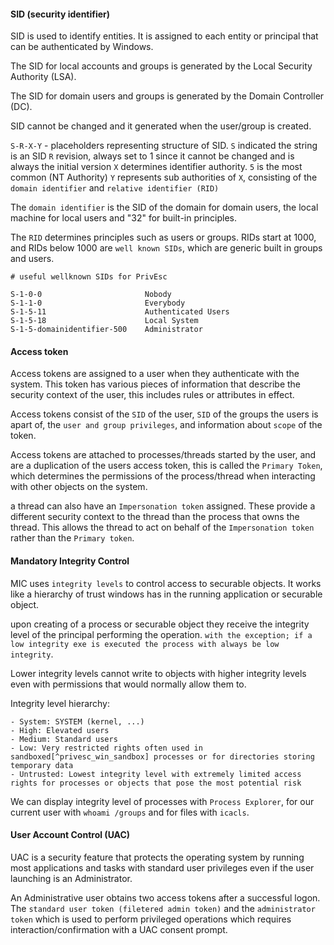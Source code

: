 
#### SID (security identifier)

SID is used to identify entities. It is assigned to each entity or principal that can be authenticated by Windows. 

The SID for local accounts and groups is generated by the Local Security Authority (LSA).

The SID for domain users and groups is generated by the Domain Controller (DC).

SID cannot be changed and it generated when the user/group is created.

`S-R-X-Y` - placeholders representing structure of SID.
	`S` indicated the string is an SID
	`R` revision, always set to 1 since it cannot be changed and is always the initial version
	`X` determines identifier authority. `5` is the most common (NT Authority)
	`Y` represents sub authorities of `X`, consisting of the `domain identifier` and `relative identifier (RID)` 

The `domain identifier` is the SID of the domain for domain users, the local machine for local users and "32" for built-in principles.

The `RID` determines principles  such as users or groups. RIDs start at 1000, and RIDs below 1000 are `well known SIDs`, which are generic built in groups and users.

```
# useful wellknown SIDs for PrivEsc

S-1-0-0                       Nobody        
S-1-1-0	                      Everybody
S-1-5-11                      Authenticated Users
S-1-5-18                      Local System
S-1-5-domainidentifier-500    Administrator

```

#### Access token

Access tokens are assigned to a user when they authenticate with the system. This token has various pieces of information that describe the security context of the user, this includes rules or attributes in effect.

Access tokens consist of the `SID` of the user, `SID` of the groups the users is apart of, the `user and group privileges`, and information about `scope` of the token.

Access tokens are attached to processes/threads started by the user, and are a duplication of the users access token, this is called the `Primary Token`, which determines the permissions of the process/thread when interacting with other objects on the system.

a thread can also have an `Impersonation token` assigned. These provide a different security context to the thread than the process that owns the thread. This allows the thread to act on behalf of the `Impersonation token` rather than the `Primary token`.

#### Mandatory Integrity Control

MIC uses `integrity levels` to control access to securable objects. It works like a hierarchy of trust windows has in the running application or securable object.

upon creating of a process or securable object they receive the integrity level of the principal performing the operation. `with the exception; if a low integrity exe is executed the process with always be low integrity`.

Lower integrity levels cannot write to objects with higher integrity levels even with permissions that would normally allow them to.

Integrity level hierarchy:

```
- System: SYSTEM (kernel, ...)
- High: Elevated users
- Medium: Standard users
- Low: Very restricted rights often used in sandboxed[^privesc_win_sandbox] processes or for directories storing temporary data
- Untrusted: Lowest integrity level with extremely limited access rights for processes or objects that pose the most potential risk
```

We can display integrity level of processes with `Process Explorer`, for our current user with `whoami /groups` and for files with `icacls`.

#### User Account Control (UAC)

UAC is a security feature that protects the operating system by running most applications and tasks with standard user privileges even if the user launching is an Administrator.

An Administrative user obtains two access tokens after a successful logon. The `standard user token (filetered admin token)` and the `administrator token` which is used to perform privileged operations which requires interaction/confirmation with a UAC consent prompt.
